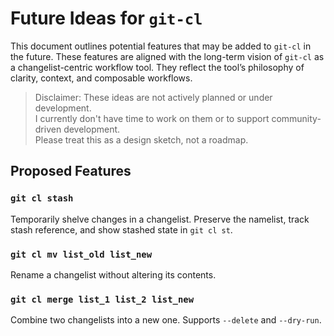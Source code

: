# Future Ideas for `git-cl`

This document outlines potential features that may be added to `git-cl` in the future. These features are aligned with the long-term vision of `git-cl` as a changelist-centric workflow tool. They reflect the tool’s philosophy of clarity, context, and composable workflows.

> Disclaimer: These ideas are not actively planned or under development.  
> I currently don't have time to work on them or to support community-driven development.  
> Please treat this as a design sketch, not a roadmap.

## Proposed Features

### `git cl stash`
Temporarily shelve changes in a changelist. Preserve the namelist, track stash reference, and show stashed state in `git cl st`.

### `git cl mv list_old list_new`
Rename a changelist without altering its contents.

### `git cl merge list_1 list_2 list_new`
Combine two changelists into a new one. Supports `--delete` and `--dry-run`.
